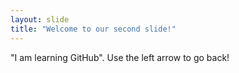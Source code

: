 ```yaml
---
layout: slide
title: "Welcome to our second slide!"
---
```

"I am learning GitHub".
Use the left arrow to go back!

